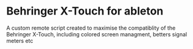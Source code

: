 # Behringer X-Touch for ableton
 A custom remote script created to maximise the compatiblity of the Behringer X-Touch, including colored screen managment, betters signal meters etc
